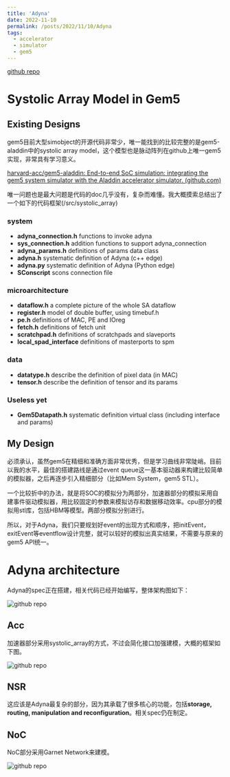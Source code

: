 ```yaml
---
title: 'Adyna'
date: 2022-11-10
permalink: /posts/2022/11/10/Adyna
tags:
  - accelerator
  - simulator
  - gem5
---
```

[github repo](https://github.com/starkerfirst/adyna)







# Systolic Array Model in Gem5

## Existing Designs

gem5目前大型simobject的开源代码非常少，唯一能找到的比较完整的是gem5-aladdin中的systolic array model，这个模型也是脉动阵列在github上唯一gem5实现，非常具有学习意义。

[harvard-acc/gem5-aladdin: End-to-end SoC simulation: integrating the gem5 system simulator with the Aladdin accelerator simulator. (github.com)](https://github.com/harvard-acc/gem5-aladdin)

唯一问题也是最大问题是代码的doc几乎没有，复杂而难懂。我大概摸索总结出了一个如下的代码框架(/src/systolic_array)

### system
* **adyna_connection.h**        functions to invoke adyna
* **sys_connection.h**          addition functions to support adyna_connection
* **adyna_params.h**            definitions of params data class
* **adyna.h**                   systematic definition of Adyna (c++ edge) 
* **adyna.py**                  systematic definition of Adyna (Python edge)
* **SConscript**                scons connection file


### microarchitecture
* **dataflow.h**                a complete picture of the whole SA dataflow
* **register.h**                model of double buffer, using timebuf.h
* **pe.h**                      definitions of MAC, PE and IOreg
* **fetch.h**                   definitions of fetch unit
* **scratchpad.h**              definitions of scratchpads and slaveports
* **local_spad_interface**      definitions of masterports to spm 

### data
* **datatype.h**                describe the definition of pixel data (in MAC)
* **tensor.h**                  describe the definition of tensor and its params

### Useless yet
* **Gem5Datapath.h**            systematic definition virtual class (including interface and params)

## My Design

必须承认，虽然gem5在精细和准确方面非常优秀，但是学习曲线非常陡峭。目前以我的水平，最佳的搭建路线是通过event queue这一基本驱动器来构建比较简单的模拟器，之后再逐步引入精细部分（比如Mem System，gem5 STL）。



一个比较折中的办法，就是将SOC的模拟分为两部分，加速器部分的模拟采用自建事件驱动模拟器，用比较固定的参数来模拟访存和数据移动效率。cpu部分的模拟用stl库，包括HBM等模型。两部分模拟分别进行。



所以，对于Adyna，我们只要规划好event的出现方式和顺序，把initEvent，exitEvent等eventflow设计完整，就可以较好的模拟出真实结果，不需要与原来的gem5 API统一。

Adyna architecture
==================
Adyna的spec正在搭建，相关代码已经开始编写，整体架构图如下：

![github repo](http://starkerfirst.github.io/YangbhPage/images/adyna_schematic.png)

## Acc

加速器部分采用systolic_array的方式，不过会简化接口加强建模，大概的框架如下图。

![github repo](http://starkerfirst.github.io/YangbhPage/images/adyna_acc.png)

## NSR

这应该是Adyna最复杂的部分，因为其承载了很多核心的功能，包括**storage, routing, manipulation and reconfiguration**。相关spec仍在制定。

## NoC

NoC部分采用Garnet Network来建模。

![github repo](http://starkerfirst.github.io/YangbhPage/images/adyna_noc.jpg)
